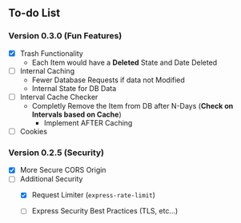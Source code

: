 ## To-do List

### Version 0.3.0 (Fun Features)
* [x] Trash Functionality
  * Each Item would have a **Deleted** State and Date Deleted
* [ ] Internal Caching
  * Fewer Database Requests if data not Modified
  * Internal State for DB Data
* [ ] Interval Cache Checker
  * Completly Remove the Item from DB after N-Days (**Check on Intervals based on Cache**)
    * Implement AFTER Caching
* [ ] Cookies

### Version 0.2.5 (Security)
* [x] More Secure CORS Origin
* [ ] Additional Security
  * [x] Request Limiter (`express-rate-limit`)
  * [ ] Express Security Best Practices (TLS, etc...)

